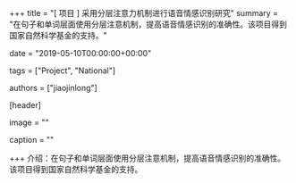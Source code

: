 +++
title =  "[ 项目 ] 采用分层注意力机制进行语音情感识别研究"
summary = "在句子和单词层面使用分层注意机制，提高语音情感识别的准确性。该项目得到国家自然科学基金的支持。"

date = "2019-05-10T00:00:00+00:00"

tags = ["Project", "National"]

authors = ["jiaojinlong"]

[header]

image = ""

caption = ""

+++
介绍：在句子和单词层面使用分层注意机制，提高语音情感识别的准确性。该项目得到国家自然科学基金的支持。

